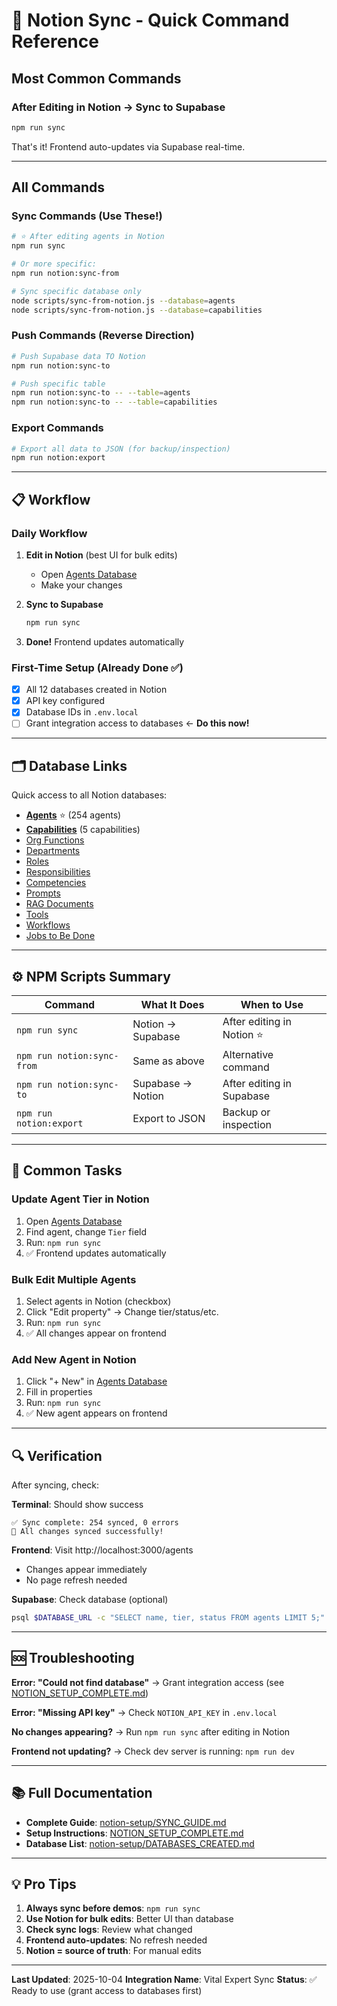 # 🚀 Notion Sync - Quick Command Reference

## Most Common Commands

### After Editing in Notion → Sync to Supabase
```bash
npm run sync
```
That's it! Frontend auto-updates via Supabase real-time.

---

## All Commands

### Sync Commands (Use These!)

```bash
# ⭐ After editing agents in Notion
npm run sync

# Or more specific:
npm run notion:sync-from

# Sync specific database only
node scripts/sync-from-notion.js --database=agents
node scripts/sync-from-notion.js --database=capabilities
```

### Push Commands (Reverse Direction)

```bash
# Push Supabase data TO Notion
npm run notion:sync-to

# Push specific table
npm run notion:sync-to -- --table=agents
npm run notion:sync-to -- --table=capabilities
```

### Export Commands

```bash
# Export all data to JSON (for backup/inspection)
npm run notion:export
```

---

## 📋 Workflow

### Daily Workflow

1. **Edit in Notion** (best UI for bulk edits)
   - Open [Agents Database](https://www.notion.so/b81d88a6dfc2491aba0c5639c6885b2c)
   - Make your changes

2. **Sync to Supabase**
   ```bash
   npm run sync
   ```

3. **Done!** Frontend updates automatically

### First-Time Setup (Already Done ✅)

- [x] All 12 databases created in Notion
- [x] API key configured
- [x] Database IDs in `.env.local`
- [ ] Grant integration access to databases ← **Do this now!**

---

## 🗂️ Database Links

Quick access to all Notion databases:

- [**Agents**](https://www.notion.so/b81d88a6dfc2491aba0c5639c6885b2c) ⭐ (254 agents)
- [**Capabilities**](https://www.notion.so/c5240705aeb741aba5244e07addc9b6c) (5 capabilities)
- [Org Functions](https://www.notion.so/15cd88a6dfc24a8f82da0a03a90c9a05)
- [Departments](https://www.notion.so/15cd88a6dfc24fe393afd5d2c0e3ec74)
- [Roles](https://www.notion.so/15cd88a6dfc24fc1a37ac5eb10b28fde)
- [Responsibilities](https://www.notion.so/15cd88a6dfc249e0a8f7c1b25da60f9b)
- [Competencies](https://www.notion.so/15cd88a6dfc2457dbf99cb7dcfc12406)
- [Prompts](https://www.notion.so/15cd88a6dfc24b21a8a3f83154c4d79f)
- [RAG Documents](https://www.notion.so/15cd88a6dfc24dc9ba78cc6a52e91f86)
- [Tools](https://www.notion.so/15cd88a6dfc24fa5a4e4c1a4fb65f4f3)
- [Workflows](https://www.notion.so/15cd88a6dfc24b99a014f52ebd5fbb7f)
- [Jobs to Be Done](https://www.notion.so/15cd88a6dfc2483d8cbbf92da2e7e7ff)

---

## ⚙️ NPM Scripts Summary

| Command | What It Does | When to Use |
|---------|--------------|-------------|
| `npm run sync` | Notion → Supabase | After editing in Notion ⭐ |
| `npm run notion:sync-from` | Same as above | Alternative command |
| `npm run notion:sync-to` | Supabase → Notion | After editing in Supabase |
| `npm run notion:export` | Export to JSON | Backup or inspection |

---

## 🎯 Common Tasks

### Update Agent Tier in Notion

1. Open [Agents Database](https://www.notion.so/b81d88a6dfc2491aba0c5639c6885b2c)
2. Find agent, change `Tier` field
3. Run: `npm run sync`
4. ✅ Frontend updates automatically

### Bulk Edit Multiple Agents

1. Select agents in Notion (checkbox)
2. Click "Edit property" → Change tier/status/etc.
3. Run: `npm run sync`
4. ✅ All changes appear on frontend

### Add New Agent in Notion

1. Click "+ New" in [Agents Database](https://www.notion.so/b81d88a6dfc2491aba0c5639c6885b2c)
2. Fill in properties
3. Run: `npm run sync`
4. ✅ New agent appears on frontend

---

## 🔍 Verification

After syncing, check:

**Terminal**: Should show success
```
✅ Sync complete: 254 synced, 0 errors
🎉 All changes synced successfully!
```

**Frontend**: Visit http://localhost:3000/agents
- Changes appear immediately
- No page refresh needed

**Supabase**: Check database (optional)
```bash
psql $DATABASE_URL -c "SELECT name, tier, status FROM agents LIMIT 5;"
```

---

## 🆘 Troubleshooting

**Error: "Could not find database"**
→ Grant integration access (see [NOTION_SETUP_COMPLETE.md](NOTION_SETUP_COMPLETE.md))

**Error: "Missing API key"**
→ Check `NOTION_API_KEY` in `.env.local`

**No changes appearing?**
→ Run `npm run sync` after editing in Notion

**Frontend not updating?**
→ Check dev server is running: `npm run dev`

---

## 📚 Full Documentation

- **Complete Guide**: [notion-setup/SYNC_GUIDE.md](notion-setup/SYNC_GUIDE.md)
- **Setup Instructions**: [NOTION_SETUP_COMPLETE.md](NOTION_SETUP_COMPLETE.md)
- **Database List**: [notion-setup/DATABASES_CREATED.md](notion-setup/DATABASES_CREATED.md)

---

## 💡 Pro Tips

1. **Always sync before demos**: `npm run sync`
2. **Use Notion for bulk edits**: Better UI than database
3. **Check sync logs**: Review what changed
4. **Frontend auto-updates**: No refresh needed
5. **Notion = source of truth**: For manual edits

---

**Last Updated**: 2025-10-04
**Integration Name**: Vital Expert Sync
**Status**: ✅ Ready to use (grant access to databases first)
